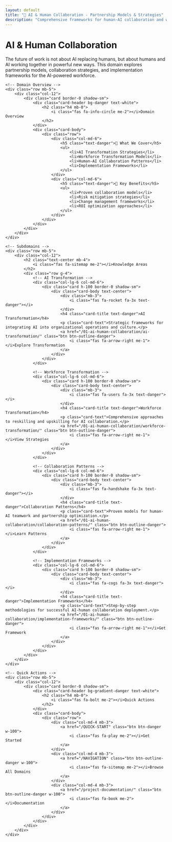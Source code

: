 ```yaml
---
layout: default
title: "🤖 AI & Human Collaboration - Partnership Models & Strategies"
description: "Comprehensive frameworks for human-AI collaboration and workforce transformation in the future of work"
---
```


<div class="container mt-4">
    <div class="row">
        <div class="col-12">
            <h1 class="text-danger mb-4">
                <i class="fas fa-robot me-3"></i>AI & Human Collaboration
            </h1>
            <p class="lead">
                The future of work is not about AI replacing humans, but about humans and AI working together 
                in powerful new ways. This domain explores partnership models, collaboration strategies, 
                and implementation frameworks for the AI-powered workforce.
            </p>
        </div>
    </div>

    <!-- Domain Overview -->
    <div class="row mb-5">
        <div class="col-12">
            <div class="card border-0 shadow-sm">
                <div class="card-header bg-danger text-white">
                    <h2 class="h4 mb-0">
                        <i class="fas fa-info-circle me-2"></i>Domain Overview
                    </h2>
                </div>
                <div class="card-body">
                    <div class="row">
                        <div class="col-md-6">
                            <h5 class="text-danger">🎯 What We Cover</h5>
                            <ul>
                                <li>AI Transformation Strategies</li>
                                <li>Workforce Transformation Models</li>
                                <li>Human-AI Collaboration Patterns</li>
                                <li>Implementation Frameworks</li>
                            </ul>
                        </div>
                        <div class="col-md-6">
                            <h5 class="text-danger">🚀 Key Benefits</h5>
                            <ul>
                                <li>Proven collaboration models</li>
                                <li>Risk mitigation strategies</li>
                                <li>Change management frameworks</li>
                                <li>ROI optimization approaches</li>
                            </ul>
                        </div>
                    </div>
                </div>
            </div>
        </div>
    </div>

    <!-- Subdomains -->
    <div class="row mb-5">
        <div class="col-12">
            <h2 class="text-center mb-4">
                <i class="fas fa-sitemap me-2"></i>Knowledge Areas
            </h2>
            <div class="row g-4">
                <!-- AI Transformation -->
                <div class="col-lg-6 col-md-6">
                    <div class="card h-100 border-0 shadow-sm">
                        <div class="card-body text-center">
                            <div class="mb-3">
                                <i class="fas fa-rocket fa-3x text-danger"></i>
                            </div>
                            <h4 class="card-title text-danger">AI Transformation</h4>
                            <p class="card-text">Strategic frameworks for integrating AI into organizational operations and culture.</p>
                            <a href="/01-ai-human-collaboration/ai-transformation/" class="btn btn-outline-danger">
                                <i class="fas fa-arrow-right me-1"></i>Explore Transformation
                            </a>
                        </div>
                    </div>
                </div>

                <!-- Workforce Transformation -->
                <div class="col-lg-6 col-md-6">
                    <div class="card h-100 border-0 shadow-sm">
                        <div class="card-body text-center">
                            <div class="mb-3">
                                <i class="fas fa-users fa-3x text-danger"></i>
                            </div>
                            <h4 class="card-title text-danger">Workforce Transformation</h4>
                            <p class="card-text">Comprehensive approaches to reskilling and upskilling for AI collaboration.</p>
                            <a href="/01-ai-human-collaboration/workforce-transformation/" class="btn btn-outline-danger">
                                <i class="fas fa-arrow-right me-1"></i>View Strategies
                            </a>
                        </div>
                    </div>
                </div>

                <!-- Collaboration Patterns -->
                <div class="col-lg-6 col-md-6">
                    <div class="card h-100 border-0 shadow-sm">
                        <div class="card-body text-center">
                            <div class="mb-3">
                                <i class="fas fa-handshake fa-3x text-danger"></i>
                            </div>
                            <h4 class="card-title text-danger">Collaboration Patterns</h4>
                            <p class="card-text">Proven models for human-AI teamwork and partnership optimization.</p>
                            <a href="/01-ai-human-collaboration/collaboration-patterns/" class="btn btn-outline-danger">
                                <i class="fas fa-arrow-right me-1"></i>Learn Patterns
                            </a>
                        </div>
                    </div>
                </div>

                <!-- Implementation Frameworks -->
                <div class="col-lg-6 col-md-6">
                    <div class="card h-100 border-0 shadow-sm">
                        <div class="card-body text-center">
                            <div class="mb-3">
                                <i class="fas fa-cogs fa-3x text-danger"></i>
                            </div>
                            <h4 class="card-title text-danger">Implementation Frameworks</h4>
                            <p class="card-text">Step-by-step methodologies for successful AI-human collaboration deployment.</p>
                            <a href="/01-ai-human-collaboration/implementation-frameworks/" class="btn btn-outline-danger">
                                <i class="fas fa-arrow-right me-1"></i>Get Framework
                            </a>
                        </div>
                    </div>
                </div>
            </div>
        </div>
    </div>

    <!-- Quick Actions -->
    <div class="row mb-5">
        <div class="col-12">
            <div class="card border-0 shadow-sm">
                <div class="card-header bg-gradient-danger text-white">
                    <h2 class="h4 mb-0">
                        <i class="fas fa-bolt me-2"></i>Quick Actions
                    </h2>
                </div>
                <div class="card-body">
                    <div class="row">
                        <div class="col-md-4 mb-3">
                            <a href="/QUICK-START" class="btn btn-danger w-100">
                                <i class="fas fa-play me-2"></i>Get Started
                            </a>
                        </div>
                        <div class="col-md-4 mb-3">
                            <a href="/NAVIGATION" class="btn btn-outline-danger w-100">
                                <i class="fas fa-sitemap me-2"></i>Browse All Domains
                            </a>
                        </div>
                        <div class="col-md-4 mb-3">
                            <a href="/project-documentation/" class="btn btn-outline-danger w-100">
                                <i class="fas fa-book me-2"></i>Documentation
                            </a>
                        </div>
                    </div>
                </div>
            </div>
        </div>
    </div>
</div>
